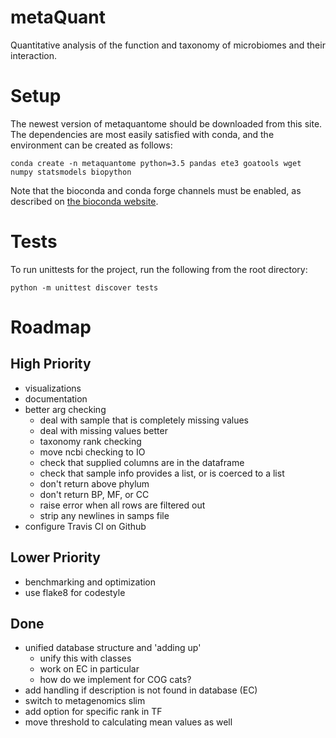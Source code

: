 # metaQuant

Quantitative analysis of the function and taxonomy of microbiomes and their interaction.

# Setup

The newest version of metaquantome should be downloaded from this site.
The dependencies are most easily satisfied with conda, and the environment can
be created as follows:

`
conda create -n metaquantome python=3.5 pandas ete3 goatools wget numpy statsmodels biopython
`

Note that the bioconda and conda forge channels must be enabled,
as described on [the bioconda website](https://bioconda.github.io/#set-up-channels).

# Tests
To run unittests for the project, run the following from the root directory:

`
python -m unittest discover tests
`


# Roadmap

## High Priority
- visualizations
- documentation
- better arg checking
    - deal with sample that is completely missing values
    - deal with missing values better
    - taxonomy rank checking
    - move ncbi checking to IO
    - check that supplied columns are in the dataframe
    - check that sample info provides a list, or is coerced to a list
    - don't return above phylum
    - don't return BP, MF, or CC
    - raise error when all rows are filtered out
    - strip any newlines in samps file
- configure Travis CI on Github


## Lower Priority
- benchmarking and optimization
- use flake8 for codestyle

## Done
- unified database structure and 'adding up'
    - unify this with classes
    - work on EC in particular
    - how do we implement for COG cats?
- add handling if description is not found in database (EC)
- switch to metagenomics slim
- add option for specific rank in TF
- move threshold to calculating mean values as well